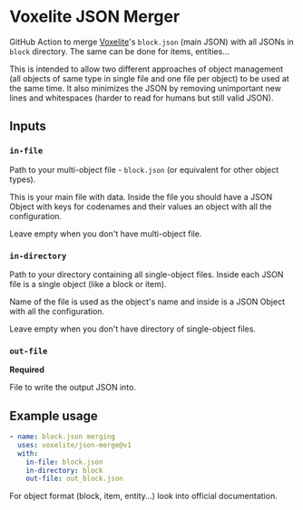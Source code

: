 # Voxelite JSON Merger

GitHub Action to merge [Voxelite](https://voxelite.net)'s `block.json` (main JSON) with all JSONs in `block` directory.
The same can be done for items, entities...

This is intended to allow two different approaches of object management (all objects of same type in single file and one file per object) to be used at the same time.
It also minimizes the JSON by removing unimportant new lines and whitespaces (harder to read for humans but still valid JSON).

## Inputs

### `in-file`

Path to your multi-object file - `block.json` (or equivalent for other object types).

This is your main file with data.
Inside the file you should have a JSON Object with keys for codenames and their values an object with all the configuration.

Leave empty when you don't have multi-object file.

### `in-directory`

Path to your directory containing all single-object files.
Inside each JSON file is a single object (like a block or item).

Name of the file is used as the object's name and inside is a JSON Object with all the configuration.

Leave empty when you don't have directory of single-object files.

### `out-file`

**Required**

File to write the output JSON into.

## Example usage

```yaml
- name: block.json merging
  uses: voxelite/json-merge@v1
  with:
    in-file: block.json
    in-directory: block
    out-file: out_block.json
```

For object format (block, item, entity...) look into official documentation.
